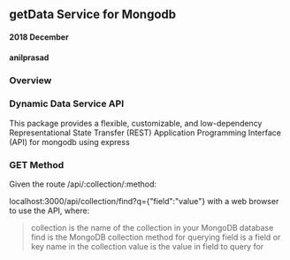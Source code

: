 ## getData Service for Mongodb
#### 2018 December
#### anilprasad

### Overview

### Dynamic Data Service API

This package provides a flexible, customizable, and low-dependency Representational State Transfer (REST) Application Programming Interface (API) for mongodb using express

### GET Method
Given the route /api/:collection/:method:

localhost:3000/api/collection/find?q={"field":"value"} with a web browser to use the API, where:

> collection is the name of the collection in your MongoDB database
> find is the MongoDB collection method for querying
> field is a field or key name in the collection
> value is the value in field to query for
